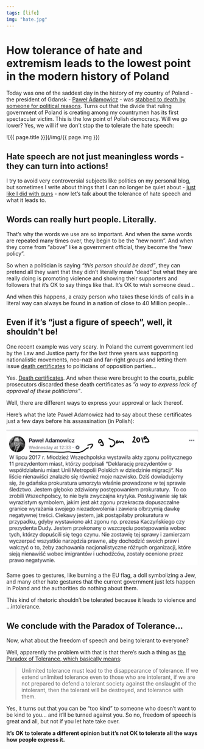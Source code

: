 ```yaml
---
tags: [life]
img: "hate.jpg"
---
```


# How tolerance of hate and extremism leads to the lowest point in the modern history of Poland

Today was one of the saddest day in the history of my country of Poland - the president of Gdansk - [Paweł Adamowicz](https://en.m.wikipedia.org/wiki/Pawe%C5%82_Adamowicz) - was [stabbed to death by someone for political reasons](https://www.bbc.co.uk/news/world-europe-46867286). Turns out that the divide that ruling government of Poland is creating among my countrymen has its first spectacular victim. This is the low point of Polish democracy. Will we go lower? Yes, we will if we don’t stop the to tolerate the hate speech:
 
<!--More-->

![{{ page.title }}](/img/{{ page.img }})

## Hate speech are not just meaningless words - they can turn into actions!

I try to avoid very controversial subjects like politics on my personal blog, but sometimes I write about things that I can no longer be quiet about - [just like I did with guns](https://sliwinski.com/guns) - now let’s talk about the tolerance of hate speech and what it leads to.

## Words can really hurt people. Literally.

That’s why the words we use are so important. And when the same words are repeated many times over, they begin to be the “new norm”. And when they come from “above” like a government official, they become the “new policy”.

So when a politician is saying *“this person should be dead”*, they can pretend all they want that they didn’t literally mean “dead” but what they are really doing is promoting violence and showing their supporters and followers that it’s OK to say things like that. It’s OK to wish someone dead...

And when this happens, a crazy person who takes these kinds of calls in a literal way can always be found in a nation of close to 40 Million people...

## Even if it’s “just a figure of speech”, well, it shouldn't be!

One recent example was very scary. In Poland the current government led by the Law and Justice party for the last three years was supporting nationalistic movements, neo-nazi and far-right groups and letting them issue [death certificates](https://wiadomosci.dziennik.pl/polityka/artykuly/588770,mlodziez-wszechpolska-akty-politycznego-zgonu-migracja-umorzenie.html) to politicians of opposition parties...

Yes. [Death certificates](http://wroclawuncut.com/2017/07/06/polish-youth-mock-up-dutkiewicz-death-certificate-in-immigration-protest/). And when these were brought to the courts, public prosecutors discarded these death certificates as *”a way to express lack of approval of these politicians”*.

Well, there are different ways to express your approval or lack thereof.

Here’s what the late Paweł Adamowicz had to say about these certificates just a few days before his assassination (in Polish): 

![How tolerance of hate and extremism leads to the lowest point in the modern history of Poland 2](/img/hate-2.jpg)

Same goes to gestures, like burning a the EU flag, a doll symbolizing a Jew, and many other hate gestures that the current government just lets happen in Poland and the authorities do nothing about them.

This kind of rhetoric shouldn’t be tolerated because it leads to violence and ...intolerance.

## We conclude with the Paradox of Tolerance...

Now, what about the freedom of speech and being tolerant to everyone?

Well, apparently the problem with that is that there’s such a thing as [the Paradox of Tolerance, which basically means](https://en.m.wikipedia.org/wiki/Paradox_of_tolerance):

> Unlimited tolerance must lead to the disappearance of tolerance. If we extend unlimited tolerance even to those who are intolerant, if we are not prepared to defend a tolerant society against the onslaught of the intolerant, then the tolerant will be destroyed, and tolerance with them.

Yes, it turns out that you can be “too kind” to someone who doesn’t want to be kind to you... and it’ll be turned against you. So no, freedom of speech is great and all, but not if you let hate take over.

**It’s OK to tolerate a different opinion but it’s not OK to tolerate all the ways how people express it.**



[n]: https://nozbe.com/?a=mike
[p]: https://thepodcast.fm/